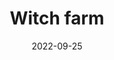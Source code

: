 ---
title: "Witch farm"
status: "Ongoing"
date: "2022-09-25"
image: "../images/projects/008.png"
---